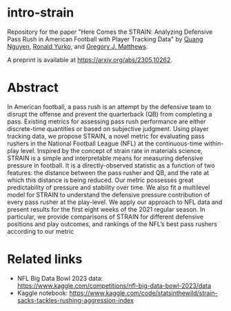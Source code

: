 # intro-strain

Repository for the paper "Here Comes the STRAIN: Analyzing Defensive Pass Rush in American Football with Player Tracking Data" by [Quang Nguyen](https://github.com/qntkhvn/), [Ronald Yurko](https://github.com/ryurko), and [Gregory J. Matthews](https://github.com/gjm112).

A preprint is available at https://arxiv.org/abs/2305.10262.

# Abstract

In American football, a pass rush is an attempt by the defensive team to disrupt
the offense and prevent the quarterback (QB) from completing a pass. Existing
metrics for assessing pass rush performance are either discrete-time quantities or
based on subjective judgment. Using player tracking data, we propose STRAIN, a
novel metric for evaluating pass rushers in the National Football League (NFL) at the
continuous-time within-play level. Inspired by the concept of strain rate in materials
science, STRAIN is a simple and interpretable means for measuring defensive pressure
in football. It is a directly-observed statistic as a function of two features: the distance
between the pass rusher and QB, and the rate at which this distance is being reduced.
Our metric possesses great predictability of pressure and stability over time. We also
fit a multilevel model for STRAIN to understand the defensive pressure contribution
of every pass rusher at the play-level. We apply our approach to NFL data and
present results for the first eight weeks of the 2021 regular season. In particular, we
provide comparisons of STRAIN for different defensive positions and play outcomes,
and rankings of the NFL’s best pass rushers according to our metric

# Related links

* NFL Big Data Bowl 2023 data: https://www.kaggle.com/competitions/nfl-big-data-bowl-2023/data
* Kaggle notebook: https://www.kaggle.com/code/statsinthewild/strain-sacks-tackles-rushing-aggression-index
